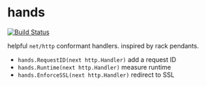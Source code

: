 # hands

[![Build
Status](https://travis-ci.org/sbl/hands.svg)](https://travis-ci.org/sbl/hands)

helpful `net/http` conformant handlers. inspired by rack pendants.

- `hands.RequestID(next http.Handler)` add a request ID
- `hands.Runtime(next http.Handler)` measure runtime
- `hands.EnforceSSL(next http.Handler)` redirect to SSL
